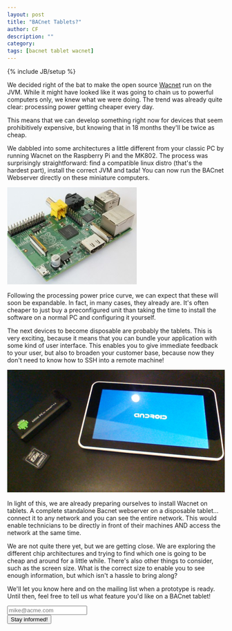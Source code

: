 ```yaml
---
layout: post
title: "BACnet Tablets?"
author: CF
description: ""
category: 
tags: [bacnet tablet wacnet]
---
```

{% include JB/setup %}

We decided right of the bat to make the open source
[Wacnet](https://hvac.io/docs/wacnet) run on the JVM. While it might
have looked like it was going to chain us to powerful computers only,
we knew what we were doing. The trend was already quite clear:
processing power getting cheaper every day.

This means that we can develop something right now for devices that
seem prohibitively expensive, but knowing that in 18 months they'll be
twice as cheap.

We dabbled into some architectures a little different from your
classic PC by running Wacnet on the Raspberry Pi and the MK802. The
process was surprisingly straightforward: find a compatible linux
distro (that's the hardest part), install the correct JVM and tada!
You can now run the BACnet Webserver directly on these miniature
computers.

![RaspberryPi Model B](/images/raspberry-pi-model-b-300x225.jpg "RaspberryPi Model B")

Following the processing power price curve, we can expect that these
will soon be expandable. In fact, in many cases, they already are.
It's often cheaper to just buy a preconfigured unit than taking the
time to install the software on a normal PC and configuring it
yourself.

The next devices to become disposable are probably the tablets. This
is very exciting, because it means that you can bundle your
application with some kind of user interface. This enables you to give
immediate feedback to your user, but also to broaden your customer
base, because now they don't need to know how to SSH into a remote
machine!

![Android tablet](/images/bacnet-tablet.JPG "A future Bacnet tablet?")

In light of this, we are already preparing ourselves to install Wacnet
on tablets. A complete standalone Bacnet webserver on a disposable
tablet... connect it to any network and you can see the entire
network. This would enable technicians to be directly in front of
their machines AND access the network at the same time.

We are not quite there yet, but we are getting close. We are exploring
the different chip architectures and trying to find which one is going
to be cheap and around for a little while. There's also other things
to consider, such as the screen size. What is the correct size to
enable you to see enough information, but which isn't a hassle to
bring along?

We'll let you know here and on the mailing list when a prototype is
ready. Until then, feel free to tell us what feature you'd like on a
BACnet tablet!

<form action="https://hvac.io/newsletter" class="form-inline" method="POST" role="form">
	<div class="form-group">
	    <input class="form-control" id="email" name="email" placeholder="mike@acme.com" required="" type="email">
			<input type="hidden" name="source" value="Blog">
	</div>
	    <button class="btn btn-default" id="submit-btn" type="submit">
			<span class="glyphicon glyphicon-envelope"></span> Stay informed!</button>
</form>

